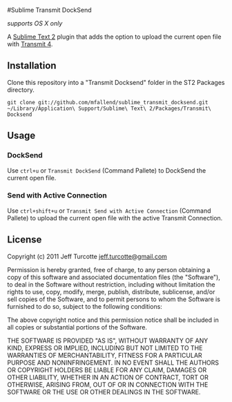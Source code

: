 #Sublime Transmit DockSend

*supports OS X only*

A [Sublime Text 2](http://www.sublimetext.com/2) plugin that adds the option to upload the current open file with [Transmit 4](http://www.panic.com/transmit/).

## Installation

Clone this repository into a "Transmit Docksend" folder in the ST2 Packages directory.

`git clone git://github.com/mfallend/sublime_transmit_docksend.git ~/Library/Application\ Support/Sublime\ Text\ 2/Packages/Transmit\ Docksend`

## Usage

### DockSend
Use `ctrl+u` or `Transmit DockSend` (Command Pallete) to DockSend the current open file.

### Send with Active Connection
Use `ctrl+shift+u` or `Transmit Send with Active Connection` (Command Pallete) to upload the current open file with the active Transmit Connection.

## License

  Copyright (c) 2011 Jeff Turcotte <jeff.turcotte@gmail.com>

  Permission is hereby granted, free of charge, to any person obtaining a copy
  of this software and associated documentation files (the "Software"), to deal
  in the Software without restriction, including without limitation the rights
  to use, copy, modify, merge, publish, distribute, sublicense, and/or sell
  copies of the Software, and to permit persons to whom the Software is
  furnished to do so, subject to the following conditions:

  The above copyright notice and this permission notice shall be included in
  all copies or substantial portions of the Software.

  THE SOFTWARE IS PROVIDED "AS IS", WITHOUT WARRANTY OF ANY KIND, EXPRESS OR
  IMPLIED, INCLUDING BUT NOT LIMITED TO THE WARRANTIES OF MERCHANTABILITY,
  FITNESS FOR A PARTICULAR PURPOSE AND NONINFRINGEMENT. IN NO EVENT SHALL THE
  AUTHORS OR COPYRIGHT HOLDERS BE LIABLE FOR ANY CLAIM, DAMAGES OR OTHER
  LIABILITY, WHETHER IN AN ACTION OF CONTRACT, TORT OR OTHERWISE, ARISING FROM,
  OUT OF OR IN CONNECTION WITH THE SOFTWARE OR THE USE OR OTHER DEALINGS IN
  THE SOFTWARE.
